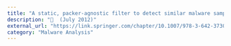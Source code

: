 ```yaml
---
title: "A static, packer-agnostic filter to detect similar malware samples"
description: "📓  (July 2012)"
external_url: "https://link.springer.com/chapter/10.1007/978-3-642-37300-8_6"
category: "Malware Analysis"
---
```

